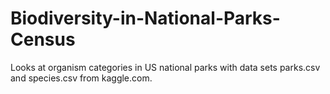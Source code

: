# Biodiversity-in-National-Parks-Census
Looks at organism categories in US national parks with data sets parks.csv and species.csv from kaggle.com.
